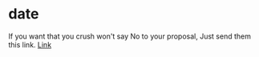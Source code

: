 # date
If you want that you crush won't say No to your proposal, Just send them this link.
<a href = "https://ajayanuragi.github.io/date/">Link</a>
